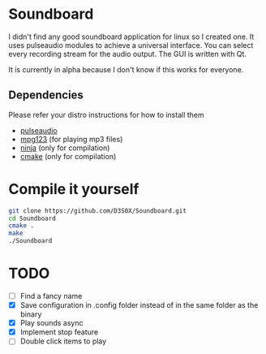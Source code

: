 # Soundboard
I didn't find any good soundboard application for linux so I created one. It uses pulseaudio modules to achieve a universal interface. You can select every recording stream for the audio output. The GUI is written with Qt.

It is currently in alpha because I don't know if this works for everyone.

## Dependencies
Please refer your distro instructions for how to install them
- [pulseaudio](https://www.archlinux.org/packages/extra/x86_64/pulseaudio/)
- [mpg123](https://www.archlinux.org/packages/extra/x86_64/mpg123/) (for playing mp3 files)
- [ninja](https://www.archlinux.org/packages/community/x86_64/ninja/) (only for compilation)
- [cmake](https://www.archlinux.org/packages/extra/x86_64/cmake/) (only for compilation)

# Compile it yourself
```sh
git clone https://github.com/D3S0X/Soundboard.git
cd Soundboard
cmake .
make
./Soundboard
```

# TODO
- [ ] Find a fancy name
- [x] Save configuration in .config folder instead of in the same folder as the binary
- [x] Play sounds async
- [x] Implement stop feature
- [ ] Double click items to play
